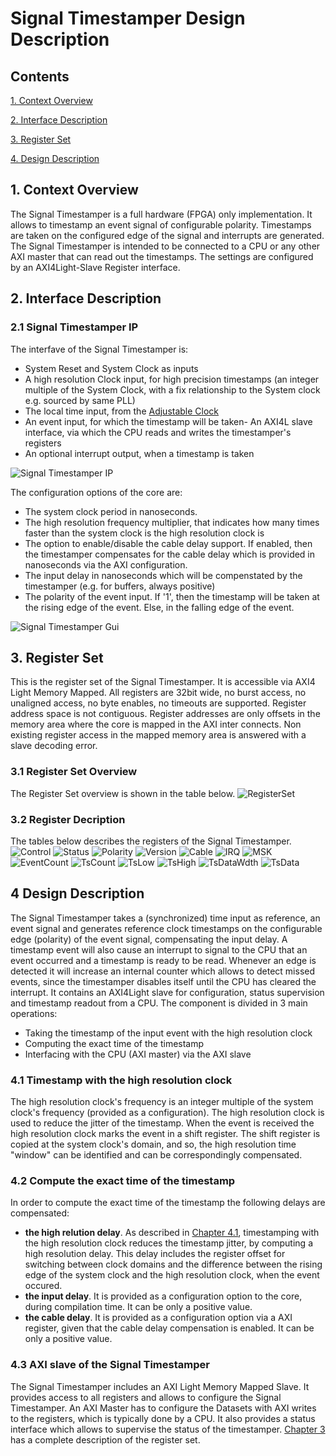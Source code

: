 # Signal Timestamper Design Description
## Contents

[1. Context Overview](#1-context-overview)

[2. Interface Description](#2-interface-description)

[3. Register Set](#3-register-set)

[4. Design Description](#4-design-description)

## 1. Context Overview
The Signal Timestamper is a full hardware (FPGA) only implementation. It allows to timestamp an event signal of configurable polarity. Timestamps are taken on the configured edge of the signal and interrupts are generated. The Signal Timestamper is intended to be connected to a CPU or any other AXI master that can read out the timestamps. The settings are configured by an AXI4Light-Slave Register interface.  

## 2. Interface Description
### 2.1 Signal Timestamper IP
The interfave of the Signal Timestamper  is:
- System Reset and System Clock as inputs
- A high resolution Clock input, for high precision timestamps (an integer multiple of the System Clock, with a fix relationship to the System clock e.g. sourced by same PLL)
- The local time input, from the [Adjustable Clock](../AdjustableClock/Readme.md)
- An event input, for which the timestamp will be taken- An AXI4L slave interface, via which the CPU reads and writes the timestamper's registers
- An optional interrupt output, when a timestamp is taken
 
![Signal Timestamper IP](Additional%20Files/SigTimestamper%20IP.png) 

The configuration options of the core are:
- The system clock period in nanoseconds.
- The high resolution frequency multiplier, that indicates how many times faster than the system clock is the high resolution clock is  
- The option to enable/disable the cable delay support. If enabled, then the timestamper compensates for the cable delay which is provided in nanoseconds via the AXI configuration. 
- The input delay in nanoseconds which will be compenstated by the timestamper (e.g. for buffers, always positive)
- The polarity of the event input. If '1', then the timestamp will be taken at the rising edge of the event. Else, in the falling edge of the event. 

![Signal Timestamper Gui](Additional%20Files/SigTimestamper%20Configuration.png)
## 3. Register Set
This is the register set of the Signal Timestamper. It is accessible via AXI4 Light Memory Mapped. All registers are 32bit wide, no burst access, no unaligned access, no byte enables, no timeouts are supported. Register address space is not contiguous. Register addresses are only offsets in the memory area where the core is mapped in the AXI inter connects. Non existing register access in the mapped memory area is answered with a slave decoding error.
### 3.1 Register Set Overview 
The Register Set overview is shown in the table below. 
![RegisterSet](Additional%20Files/RegsetOverview.png)
### 3.2 Register Decription
The tables below describes the registers of the Signal Timestamper.     
![Control](Additional%20Files/Regset1_Control.png)
![Status](Additional%20Files/Regset2_Status.png)
![Polarity](Additional%20Files/Regset3_Polarity.png)
![Version](Additional%20Files/Regset4_Version.png)
![Cable](Additional%20Files/Regset5_Cable.png)
![IRQ](Additional%20Files/Regset6_Irq.png)
![MSK](Additional%20Files/Regset7_Msk.png)
![EventCount](Additional%20Files/Regset8_EvtCnt.png)
![TsCount](Additional%20Files/Regset9_TsCnt.png)
![TsLow](Additional%20Files/Regset10_TsL.png)
![TsHigh](Additional%20Files/Regset11_TsH.png)
![TsDataWdth](Additional%20Files/Regset12_DataWdth.png)
![TsData](Additional%20Files/Regset13_Data.png)
## 4 Design Description
The Signal Timestamper takes a (synchronized) time input as reference, an event signal and generates reference clock timestamps on the configurable edge (polarity) of the event signal, compensating the input delay. A timestamp event will also cause an interrupt to signal to the CPU that an event occurred and a timestamp is ready to be read. Whenever an edge is detected it will increase an internal counter which allows to detect missed events, since the timestamper disables itself until the CPU has cleared the interrupt. It contains an AXI4Light slave for configuration, status supervision and timestamp readout from a CPU. The component is divided in 3 main operations:
- Taking the timestamp of the input event with the high resolution clock
- Computing the exact time of the timestamp
- Interfacing with the CPU (AXI master) via the AXI slave
### 4.1 Timestamp with the high resolution clock
The high resolution clock's frequency is an integer multiple of the system clock's frequency (provided as a configuration). The high resolution clock is used to reduce the jitter of the timestamp. When the event is received the high resolution clock marks the event in a shift register. The shift register is copied at the system clock's domain, and so, the high resolution time "window" can be identified and can be correspondingly compensated.      
### 4.2 Compute the exact time of the timestamp
In order to compute the exact time of the timestamp the following delays are compensated:
- **the high relution delay**. As described in [Chapter 4.1](#4-1-timestamp-with-the-high-resolution-clock), timestamping with the high resolution clock reduces the timestamp jitter, by computing a high resolution delay. This delay includes the register offset for switching between clock domains and the difference between the rising edge of the system clock and the high resolution clock, when the event occured.  
- **the input delay**. It is provided as a configuration option to the core, during compilation time. It can be only a positive value.
- **the cable delay**. It is provided as a configuration option via a AXI register, given that the cable delay compensation is enabled. It can be only a positive value.
### 4.3 AXI slave of the Signal Timestamper 
The Signal Timestamper includes an AXI Light Memory Mapped Slave. It provides access to all registers and allows to configure the Signal Timestamper. An AXI Master has to configure the Datasets with AXI writes to the registers, which is typically done by a CPU. It also provides a status interface which allows to supervise the status of the timestamper. [Chapter 3](#3-register-set) has a complete description of the register set. 
   
